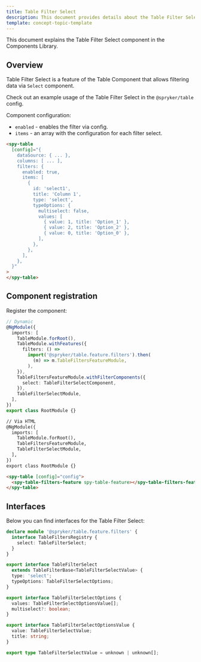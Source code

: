 ```yaml
---
title: Table Filter Select
description: This document provides details about the Table Filter Select component in the Components Library.
template: concept-topic-template
---
```


This document explains the Table Filter Select component in the Components Library.

## Overview

Table Filter Select is a feature of the Table Component that allows filtering data via `Select` component.

Check out an example usage of the Table Filter Select in the `@spryker/table` config.

Component configuration:

- `enabled` - enables the filter via config.  
- `items` - an array with the configuration for each filter select.  

```html
<spy-table 
  [config]="{
    dataSource: { ... },
    columns: [ ... ],
    filters: {
      enabled: true,
      items: [
        {
          id: 'select1',
          title: 'Column 1',
          type: 'select',
          typeOptions: {
            multiselect: false,
            values: [
              { value: 1, title: 'Option_1' },
              { value: 2, title: 'Option_2' },
              { value: 0, title: 'Option_0' },
            ],
          },
        },
      ],
    },                                                                                           
  }"
>
</spy-table>
```

## Component registration

Register the component:

```ts
// Dynamic
@NgModule({
  imports: [
    TableModule.forRoot(),
    TableModule.withFeatures({
      filters: () =>
        import('@spryker/table.feature.filters').then(
          (m) => m.TableFiltersFeatureModule,
        ),    
    }),
    TableFiltersFeatureModule.withFilterComponents({
      select: TableFilterSelectComponent,
    }),
    TableFilterSelectModule,
  ],
})
export class RootModule {}
```

```html
// Via HTML
@NgModule({
  imports: [
    TableModule.forRoot(),
    TableFiltersFeatureModule,
    TableFilterSelectModule,
  ],
})
export class RootModule {}

<spy-table [config]="config">
  <spy-table-filters-feature spy-table-feature></spy-table-filters-feature>
</spy-table>
```

## Interfaces

Below you can find interfaces for the Table Filter Select:

```ts
declare module '@spryker/table.feature.filters' {
  interface TableFiltersRegistry {
    select: TableFilterSelect;
  }
}

export interface TableFilterSelect
  extends TableFilterBase<TableFilterSelectValue> {
  type: 'select';
  typeOptions: TableFilterSelectOptions;
}

export interface TableFilterSelectOptions {
  values: TableFilterSelectOptionsValue[];
  multiselect?: boolean;
}

export interface TableFilterSelectOptionsValue {
  value: TableFilterSelectValue;
  title: string;
}

export type TableFilterSelectValue = unknown | unknown[];
```
